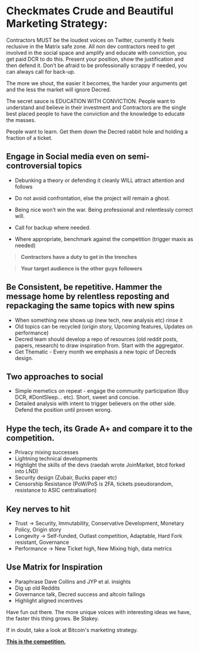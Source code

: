# Checkmates Crude and Beautiful Marketing Strategy: 

Contractors MUST be the loudest voices on Twitter, currently it feels reclusive in the Matrix safe zone. All non dev contractors need to get involved in the social space and amplify and educate with conviction, you get paid DCR to do this. Present your position, show the justification and then defend it. Don’t be afraid to be professionally scrappy if needed, you can always call for back-up.

The more we shout, the easier it becomes, the harder your arguments get and the less the market will ignore Decred.

The secret sauce is EDUCATION WITH CONVICTION. People want to understand and believe in their investment and Contractors are the single best placed people to have the conviction and the knowledge to educate the masses. 

People want to learn. Get them down the Decred rabbit hole and holding a fraction of a ticket.

## Engage in Social media even on semi-controversial topics
- Debunking a theory or defending it cleanly WILL attract attention and follows

- Do not avoid confrontation, else the project will remain a ghost. 

- Being nice won’t win the war. Being professional and relentlessly correct will.

- Call for backup where needed.

- Where appropriate, benchmark against the competition (trigger maxis as needed)
> **Contractors have a duty to get in the trenches**

> **Your target audience is the other guys followers**

## Be Consistent, be repetitive. Hammer the message home by relentless reposting and repackaging the same topics with new spins
- When something new shows up (new tech, new analysis etc) rinse it
- Old topics can be recycled (origin story, Upcoming features, Updates on performance)
- Decred team should develop a repo of resources (old reddit posts, papers, research) to draw inspiration from. Start with the aggregator.
- Get Thematic - Every month we emphasis a new topic of Decreds design.

## Two approaches to social

- Simple memetics on repeat - engage the community participation (Buy DCR, #DontSleep… etc). Short, sweet and concise.
- Detailed analysis with intent to trigger believers on the other side. Defend the position until proven wrong.

## Hype the tech, its Grade A+ and compare it to the competition.

- Privacy mixing successes
- Lightning technical developments
- Highlight the skills of the devs (raedah wrote JoinMarket, btcd forked into LND)
- Security design (Zubair, Bucks paper etc)
- Censorship Resistance (PoW/PoS is 2FA, tickets pseudorandom, resistance to ASIC centralisation)



## Key nerves to hit

- Trust → Security, Immutability, Conservative Development, Monetary Policy, Origin story
- Longevity → Self-funded, Outlast competition, Adaptable, Hard Fork resistant, Governance
- Performance → New Ticket high, New Mixing high, data metrics

## Use Matrix for Inspiration

- Paraphrase Dave Collins and JYP et al. insights
- Dig up old Reddits
- Governance talk, Decred success and altcoin failings
- Highlight aligned incentives

Have fun out there. The more unique voices with interesting ideas we have, the faster this thing grows. Be Stakey.

If in doubt, take a look at Bitcoin's marketing strategy. 

[**This is the competition.**](https://www.youtube.com/watch?v=PBAuHv5cPl8)
